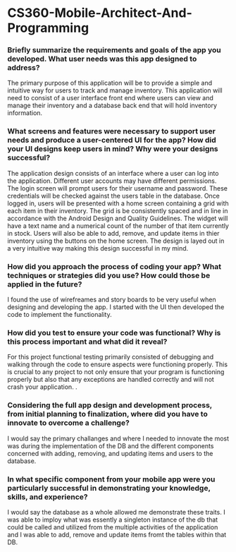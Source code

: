 # CS360-Mobile-Architect-And-Programming

### Briefly summarize the requirements and goals of the app you developed. What user needs was this app designed to address?
<p>The primary purpose of this application will be to provide a simple and intuitive way for users to track and manage inventory. This application will need to consist of a user interface front end where users can view and manage their inventory and a database back end that will hold inventory information.</p>

### What screens and features were necessary to support user needs and produce a user-centered UI for the app? How did your UI designs keep users in mind? Why were your designs successful?
<p>The application design consists of an interface where a user can log into the application. Different user accounts may have different permissions. The login screen will prompt users for their username and password. These credentials will be checked against the users table in the database. Once logged in, users will be presented with a home screen containing a grid with each item in their inventory. The grid is be consistently spaced and in line in accordance with the Android Design and Quality Guidelines. The widget will have a text name and a numerical count of the number of that item currently in stock. Users will also be able to add, remove, and update items in thier inventory using the buttons on the home screen. The design is layed out in a very intuitive way making this design successful in my mind.</p>

### How did you approach the process of coding your app? What techniques or strategies did you use? How could those be applied in the future?
<p>I found the use of wirefreames and story boards to be very useful when designing and developing the app. I started with the UI then developed the code to implement the functionality.</p>

### How did you test to ensure your code was functional? Why is this process important and what did it reveal?
<p>For this project functional testing primarily consisted of debugging and walking through the code to ensure aspects were functioning properly. This is crucial to any project to not only ensure that your program is functioning properly but also that any exceptions are handled correctly and will not crash your application. .</p>

### Considering the full app design and development process, from initial planning to finalization, where did you have to innovate to overcome a challenge?
<p>I would say the primary challanges and where I needed to innovate the most was during the implementation of the DB and the different components concerned with adding, removing, and updating items and users to the database.</p>

### In what specific component from your mobile app were you particularly successful in demonstrating your knowledge, skills, and experience?
<p>I would say the database as a whole allowed me demonstrate these traits. I was able to imploy what was essently a singleton instance of the db that could be called and utilized from the multiple activities of the application and I was able to add, remove and update items fromt the tables within that DB. </p>
